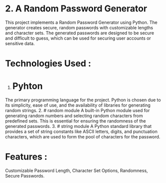 # 2. A Random Password Generator
This project implements a Random Password Generator using Python. The generator creates secure, random passwords with customizable lengths and character sets. The generated passwords are designed to be secure and difficult to guess, which can be used for securing user accounts or sensitive data.


# Technologies Used :
1. # Pyhton
The primary programming language for the project. Python is chosen due to its simplicity, ease of use, and the availability of libraries for generating random strings.
2. # random module
A built-in Python module used for generating random numbers and selecting random characters from predefined sets. This is essential for ensuring the randomness of the generated passwords.
3. # string module
A Python standard library that provides a set of string constants like ASCII letters, digits, and punctuation characters, which are used to form the pool of characters for the password.



# Features :
Customizable Password Length,
Character Set Options,
Randomness,
Secure Passwords.

